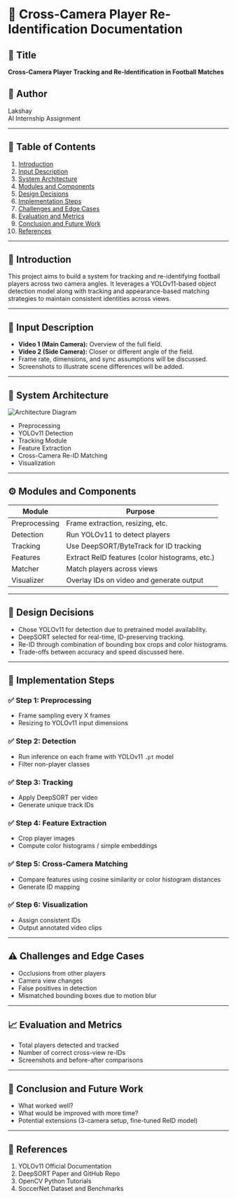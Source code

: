 # 📘 Cross-Camera Player Re-Identification Documentation

## 📌 Title
**Cross-Camera Player Tracking and Re-Identification in Football Matches**

## 👤 Author
Lakshay  
AI Internship Assignment

---

## 🧭 Table of Contents
1. [Introduction](#introduction)
2. [Input Description](#input-description)
3. [System Architecture](#system-architecture)
4. [Modules and Components](#modules-and-components)
5. [Design Decisions](#design-decisions)
6. [Implementation Steps](#implementation-steps)
7. [Challenges and Edge Cases](#challenges-and-edge-cases)
8. [Evaluation and Metrics](#evaluation-and-metrics)
9. [Conclusion and Future Work](#conclusion-and-future-work)
10. [References](#references)

---

## 🧠 Introduction
This project aims to build a system for tracking and re-identifying football players across two camera angles. It leverages a YOLOv11-based object detection model along with tracking and appearance-based matching strategies to maintain consistent identities across views.

---

## 🎥 Input Description
- **Video 1 (Main Camera):** Overview of the full field.
- **Video 2 (Side Camera):** Closer or different angle of the field.
- Frame rate, dimensions, and sync assumptions will be discussed.
- Screenshots to illustrate scene differences will be added.

---

## 🧱 System Architecture
![Architecture Diagram](docs/architecture.png)

- Preprocessing
- YOLOv11 Detection
- Tracking Module
- Feature Extraction
- Cross-Camera Re-ID Matching
- Visualization

---

## ⚙️ Modules and Components

| Module        | Purpose                                 |
|---------------|------------------------------------------|
| Preprocessing | Frame extraction, resizing, etc.         |
| Detection     | Run YOLOv11 to detect players            |
| Tracking      | Use DeepSORT/ByteTrack for ID tracking   |
| Features      | Extract ReID features (color histograms, etc.) |
| Matcher       | Match players across views               |
| Visualizer    | Overlay IDs on video and generate output |

---

## 🧠 Design Decisions
- Chose YOLOv11 for detection due to pretrained model availability.
- DeepSORT selected for real-time, ID-preserving tracking.
- Re-ID through combination of bounding box crops and color histograms.
- Trade-offs between accuracy and speed discussed here.

---

## 🔨 Implementation Steps
### ✅ Step 1: Preprocessing
- Frame sampling every X frames
- Resizing to YOLOv11 input dimensions

### ✅ Step 2: Detection
- Run inference on each frame with YOLOv11 `.pt` model
- Filter non-player classes

### ✅ Step 3: Tracking
- Apply DeepSORT per video
- Generate unique track IDs

### ✅ Step 4: Feature Extraction
- Crop player images
- Compute color histograms / simple embeddings

### ✅ Step 5: Cross-Camera Matching
- Compare features using cosine similarity or color histogram distances
- Generate ID mapping

### ✅ Step 6: Visualization
- Assign consistent IDs
- Output annotated video clips

---

## ⚠️ Challenges and Edge Cases
- Occlusions from other players
- Camera view changes
- False positives in detection
- Mismatched bounding boxes due to motion blur

---

## 📈 Evaluation and Metrics
- Total players detected and tracked
- Number of correct cross-view re-IDs
- Screenshots and before-after comparisons

---

## 📌 Conclusion and Future Work
- What worked well?
- What would be improved with more time?
- Potential extensions (3-camera setup, fine-tuned ReID model)

---

## 🔗 References
1. YOLOv11 Official Documentation
2. DeepSORT Paper and GitHub Repo
3. OpenCV Python Tutorials
4. SoccerNet Dataset and Benchmarks